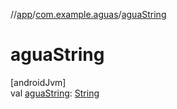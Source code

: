 //[app](../../index.md)/[com.example.aguas](index.md)/[aguaString](agua-string.md)

# aguaString

[androidJvm]\
val [aguaString](agua-string.md): [String](https://kotlinlang.org/api/latest/jvm/stdlib/kotlin/-string/index.html)
